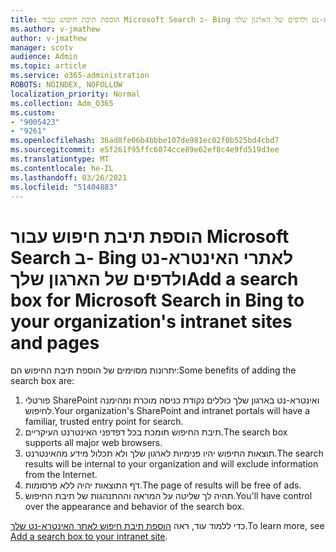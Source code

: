 ```yaml
---
title: הוספת תיבת חיפוש עבור Microsoft Search ב- Bing לאתרי האינטרא-נט ולדפים של הארגון שלך
ms.author: v-jmathew
author: v-jmathew
manager: scotv
audience: Admin
ms.topic: article
ms.service: o365-administration
ROBOTS: NOINDEX, NOFOLLOW
localization_priority: Normal
ms.collection: Adm_O365
ms.custom:
- "9005423"
- "9261"
ms.openlocfilehash: 36ad8fe06b4bbbe107de981ec02f0b525bd4cbd7
ms.sourcegitcommit: e5f261f95ffc6074cce89e62ef8c4e9fd519d3ee
ms.translationtype: MT
ms.contentlocale: he-IL
ms.lasthandoff: 03/26/2021
ms.locfileid: "51404883"
---
```

# <a name="add-a-search-box-for-microsoft-search-in-bing-to-your-organizations-intranet-sites-and-pages"></a><span data-ttu-id="445da-102">הוספת תיבת חיפוש עבור Microsoft Search ב- Bing לאתרי האינטרא-נט ולדפים של הארגון שלך</span><span class="sxs-lookup"><span data-stu-id="445da-102">Add a search box for Microsoft Search in Bing to your organization's intranet sites and pages</span></span>

<span data-ttu-id="445da-103">יתרונות מסוימים של הוספת תיבת החיפוש הם:</span><span class="sxs-lookup"><span data-stu-id="445da-103">Some benefits of adding the search box are:</span></span>

1. <span data-ttu-id="445da-104">פורטלי SharePoint ואינטרא-נט בארגון שלך כוללים נקודת כניסה מוכרת ומהימנה לחיפוש.</span><span class="sxs-lookup"><span data-stu-id="445da-104">Your organization's SharePoint and intranet portals will have a familiar, trusted entry point for search.</span></span>
2. <span data-ttu-id="445da-105">תיבת החיפוש תומכת בכל דפדפני האינטרנט העיקריים.</span><span class="sxs-lookup"><span data-stu-id="445da-105">The search box supports all major web browsers.</span></span>
3. <span data-ttu-id="445da-106">תוצאות החיפוש יהיו פנימיות לארגון שלך ולא תכלול מידע מהאינטרנט.</span><span class="sxs-lookup"><span data-stu-id="445da-106">The search results will be internal to your organization and will exclude information from the Internet.</span></span>
4. <span data-ttu-id="445da-107">דף התוצאות יהיה ללא פרסומות.</span><span class="sxs-lookup"><span data-stu-id="445da-107">The page of results will be free of ads.</span></span>
5. <span data-ttu-id="445da-108">תהיה לך שליטה על המראה וההתנהגות של תיבת החיפוש.</span><span class="sxs-lookup"><span data-stu-id="445da-108">You'll have control over the appearance and behavior of the search box.</span></span>

<span data-ttu-id="445da-109">כדי ללמוד עוד, ראה [הוספת תיבת חיפוש לאתר האינטרא-נט שלך](https://go.microsoft.com/fwlink/?linkid=2151387).</span><span class="sxs-lookup"><span data-stu-id="445da-109">To learn more, see [Add a search box to your intranet site](https://go.microsoft.com/fwlink/?linkid=2151387).</span></span>
